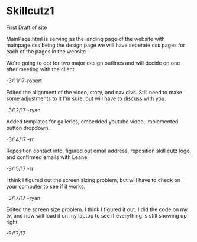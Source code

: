 # Skillcutz1
First Draft of site


MainPage.html is serving as the landing page of the website with mainpage.css being the design page
  we will have seperate css pages for each of the pages in the website
  
We're going to opt for two major design outlines and will decide on one after meeting with the client. 

-3/11/17-robert

Edited the alignment of the video, story, and nav divs. Still need to make some adjustments to it I'm sure, but will have to discuss with you. 

-3/12/17 -ryan

Added templates for galleries, embedded youtube video, implemented button dropdown.

-3/14/17 -rr

Reposition contact info, figured out email address, reposition skill cutz logo, and confirmed emails with Leane.

-3/15/17 -rr

I think I figured out the screen sizing problem, but will have to check on your computer to see if it works.

-3/17/17 -ryan

Edited the screen size problem. I think I figured it out. I did the code on my tv, and now will load it on my laptop to see if everything is still showing up right.

-3/17/17
